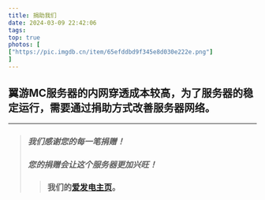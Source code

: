 ```yaml
---
title: 捐助我们
date: 2024-03-09 22:42:06
tags:
top: true
photos: [
["https://pic.imgdb.cn/item/65efddbd9f345e8d030e222e.png"]
]
---
```

## 翼游MC服务器的内网穿透成本较高，为了服务器的稳定运行，需要通过捐助方式改善服务器网络。  
***
>### *我们感谢您的每一笔捐赠！*  
>### *您的捐赠会让这个服务器更加兴旺！*
>>### 我们的[爱发电主页](https://afdian.net/a/QNLchenpi)。